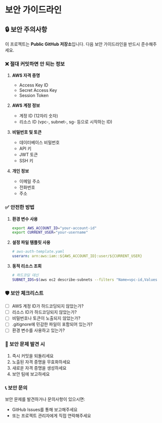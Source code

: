 # 보안 가이드라인

## 🔒 보안 주의사항

이 프로젝트는 **Public GitHub 저장소**입니다. 다음 보안 가이드라인을 반드시 준수해주세요.

### ❌ 절대 커밋하면 안 되는 정보

1. **AWS 자격 증명**
   - Access Key ID
   - Secret Access Key
   - Session Token

2. **AWS 계정 정보**
   - 계정 ID (12자리 숫자)
   - 리소스 ID (vpc-, subnet-, sg- 등으로 시작하는 ID)

3. **비밀번호 및 토큰**
   - 데이터베이스 비밀번호
   - API 키
   - JWT 토큰
   - SSH 키

4. **개인 정보**
   - 이메일 주소
   - 전화번호
   - 주소

### ✅ 안전한 방법

1. **환경 변수 사용**
   ```bash
   export AWS_ACCOUNT_ID="your-account-id"
   export CURRENT_USER="your-username"
   ```

2. **설정 파일 템플릿 사용**
   ```yaml
   # aws-auth-template.yaml
   userarn: arn:aws:iam::${AWS_ACCOUNT_ID}:user/${CURRENT_USER}
   ```

3. **동적 리소스 조회**
   ```bash
   # 하드코딩 대신
   SUBNET_IDS=$(aws ec2 describe-subnets --filters "Name=vpc-id,Values=$VPC_ID" --query "Subnets[].SubnetId" --output text)
   ```

### 🛡️ 보안 체크리스트

- [ ] AWS 계정 ID가 하드코딩되지 않았는가?
- [ ] 리소스 ID가 하드코딩되지 않았는가?
- [ ] 비밀번호나 토큰이 노출되지 않았는가?
- [ ] .gitignore에 민감한 파일이 포함되어 있는가?
- [ ] 환경 변수를 사용하고 있는가?

### 🚨 보안 문제 발견 시

1. 즉시 커밋을 되돌리세요
2. 노출된 자격 증명을 무효화하세요
3. 새로운 자격 증명을 생성하세요
4. 보안 팀에 보고하세요

### 📞 보안 문의

보안 문제를 발견하거나 문의사항이 있으시면:
- GitHub Issues를 통해 보고해주세요
- 또는 프로젝트 관리자에게 직접 연락해주세요 